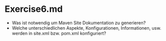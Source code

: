 # Exercise6.md

- Was ist notwendig um Maven Site Dokumentation zu generieren?
- Welche unterschiedlichen Aspekte, Konfigurationen, Informationen, usw. werden in site.xml bzw. pom.xml konfiguriert?

